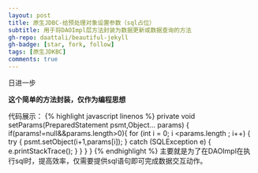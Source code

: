 ```yaml
---
layout: post
title: 原生JDBC-给预处理对象设置参数（sql占位）
subtitle: 用于将DAOImpl层方法封装为数据更新或数据查询的方法
gh-repo: daattali/beautiful-jekyll
gh-badge: [star, fork, follow]
tags: [原生JDKBC]
comments: true
---
```


日进一步

**这个简单的方法封装，仅作为编程思想**

代码展示：
{% highlight javascript linenos %}
private void setParams(PreparedStatement psmt,Object... params) {
     if(params!=null&&params.length>0){
            for (int i = 0; i <params.length ; i++) {
                try {
                    psmt.setObject(i+1,params[i]);
                } catch (SQLException e) {
                    e.printStackTrace();
                }
            }
        }
}
{% endhighlight %}
主要就是为了在DAOImpl在执行sql时，提高效率，仅需要提供sql语句即可完成数据交互动作。

